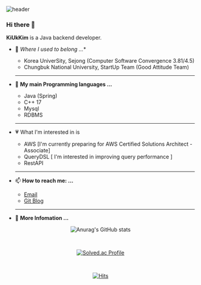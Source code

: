 ![header](https://capsule-render.vercel.app/api?type=wave&color=auto&height=300&section=header&text=Welcome%20MY%20Git%20&fontSize=90&desc=My%20name%20is%20KiUk&&fontAlign=45&fontAlignY=45)

### Hi there 👋


**KiUkKim** is a Java backend developer.

- 🔭 *Where I used to belong ...**
    - Korea UniverSity, Sejong (Computer Software Convergence 3.81/4.5)
    - Chungbuk National University, StartUp Team (Good Attitude Team)
    <hr>
- 🌱 **My main Programming languages ...**
    - Java (Spring)
    - C++ 17
    - Mysql
    - RDBMS
    <hr>

- :heartpulse: What I'm interested in is
    - AWS [I'm currently preparing for AWS Certified Solutions Architect - Associate]
    - QueryDSL [ I'm interested in improving query performance ]
    - RestAPI
    
    <hr>

- 📫 **How to reach me: ...**
    - [Email](zidh07@gmail.com)
    - [Git Blog](https://kiukkim.github.io/)
    <hr>


- 📍 **More Infomation ...**

<div align = center>

![Anurag's GitHub stats](https://github-readme-stats.vercel.app/api?username=KiUkKim&show_icons=true&theme=merko)

<br>

[![Solved.ac Profile](http://mazassumnida.wtf/api/generate_badge?boj=zidh07)](https://solved.ac/zidh07)<br/>

<br>

[![Hits](https://hits.seeyoufarm.com/api/count/incr/badge.svg?url=https%3A%2F%2Fgithub.com%2FKiUkKim&count_bg=%23F4001F&title_bg=%23555555&icon=&icon_color=%238B8A8A&title=hits&edge_flat=false)](https://hits.seeyoufarm.com)

</div>
